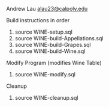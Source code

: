 Andrew Lau
alau23@calpoly.edu

Build instructions in order
1. source WINE-setup.sql
2. source WINE-build-Appellations.sql
3. source WINE-build-Grapes.sql
4. source WINE-build-Wine.sql

Modify Program (modifies Wine Table)
1. source WINE-modify.sql

Cleanup
1. source WINE-cleanup.sql